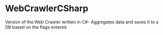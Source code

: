# WebCrawlerCSharp
Version of the Web Crawler written in C#- Aggregates data and saves it to a DB based on the flags entered
